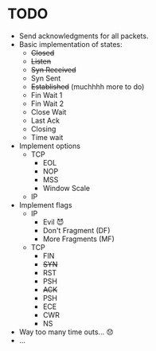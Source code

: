 # TODO
  * Send acknowledgments for all packets.
  * Basic implementation of states:
      * ~~Closed~~
      * ~~Listen~~
      * ~~Syn Received~~
      * Syn Sent
      * ~~Established~~ (muchhhh more to do)
      * Fin Wait 1
      * Fin Wait 2
      * Close Wait
      * Last Ack
      * Closing
      * Time wait
  * Implement options
      * TCP
          * EOL
          * NOP
          * MSS
          * Window Scale
      * IP
  * Implement flags
      * IP
        * Evil 😈
        * Don't Fragment (DF)
        * More Fragments (MF)
      * TCP
          * FIN
          * ~~SYN~~
          * RST
          * PSH
          * ~~ACK~~
          * PSH
          * ECE
          * CWR
          * NS
  * Way too many time outs... 😞
  * ...
